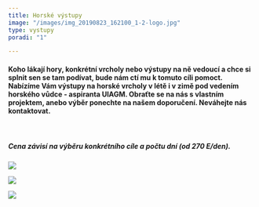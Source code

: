 ```yaml
---
title: Horské výstupy
image: "/images/img_20190823_162100_1-2-logo.jpg"
type: vystupy
poradi: "1"

---
```

#### **Koho lákají hory, konkrétní vrcholy nebo výstupy na ně vedoucí a chce si splnit sen se tam podívat, bude nám ctí mu k tomuto cíli pomoct. Nabízíme Vám výstupy na horské vrcholy v létě i v zimě pod vedením horského vůdce - aspiranta UIAGM. Obraťte se na nás s vlastním projektem, anebo výběr ponechte na našem doporučení. Neváhejte nás kontaktovat.**

&nbsp;

##### **Cena závisí na výběru konkrétního cíle a počtu dní (od 270 E/den).**

![](/images/img_20190722_104623-2-logo.jpg)

![](/images/img_20190921_123213_5.jpg)

![](/images/dscn2763.JPG)